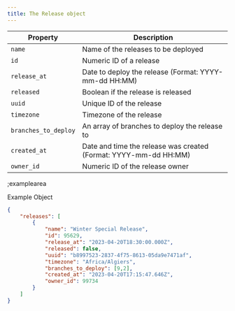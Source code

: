 ```yaml
---
title: The Release object
---
```


| Property | Description |
|---|---|
| `name` | Name of the releases to be deployed |
| `id` | Numeric ID of a release |
| `release_at` | Date to deploy the release (Format: YYYY-mm-dd HH:MM) |
| `released` | Boolean if the release is released |
| `uuid` | Unique ID of the release |
| `timezone` | Timezone of the release |
| `branches_to_deploy` | An array of branches to deploy the release to | 
| `created_at` | Date and time the release was created (Format: YYYY-mm-dd HH:MM)
| `owner_id` | Numeric ID of the release owner |

;examplearea

Example Object

```json
{
    "releases": [
        {
            "name": "Winter Special Release",
            "id": 95629,
            "release_at": "2023-04-20T18:30:00.000Z",
            "released": false,
            "uuid": "b8997523-2837-4f75-8613-05da9e7471af",
            "timezone": "Africa/Algiers",
            "branches_to_deploy": [9,2],
            "created_at": "2023-04-20T17:15:47.646Z",
            "owner_id": 99734
        }
    ]
}
```

